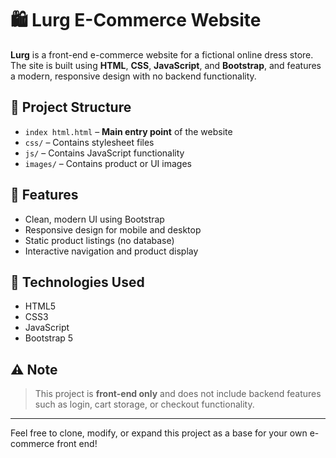 # 🛍️ Lurg E-Commerce Website

**Lurg** is a front-end e-commerce website for a fictional online dress store. The site is built using **HTML**, **CSS**, **JavaScript**, and **Bootstrap**, and features a modern, responsive design with no backend functionality.

## 📂 Project Structure

- `index html.html` – **Main entry point** of the website
- `css/` – Contains stylesheet files
- `js/` – Contains JavaScript functionality
- `images/` –  Contains product or UI images

## 🚀 Features

- Clean, modern UI using Bootstrap
- Responsive design for mobile and desktop
- Static product listings (no database)
- Interactive navigation and product display

## 🔧 Technologies Used

- HTML5
- CSS3
- JavaScript
- Bootstrap 5

## ⚠️ Note

> This project is **front-end only** and does not include backend features such as login, cart storage, or checkout functionality.

---

Feel free to clone, modify, or expand this project as a base for your own e-commerce front end!
